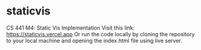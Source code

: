 # staticvis
CS 441 M4: Static Vis Implementation
Visit this link: https://staticvis.vercel.app
Or run the code locally by cloning the repository to your local machine and opening the index.html file using live server.
